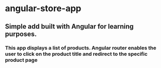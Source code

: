 # angular-store-app

## Simple add built with Angular for learning purposes.

### This app displays a list of products. Angular router enables the user to click on the product title and redirect to the specific product page
